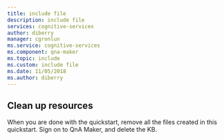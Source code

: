 ```yaml
---
title: include file
description: include file 
services: cognitive-services
author: diberry
manager: cgronlun
ms.service: cognitive-services
ms.component: qna-maker
ms.topic: include
ms.custom: include file
ms.date: 11/05/2018
ms.author: diberry
---
```


## Clean up resources

When you are done with the quickstart, remove all the files created in this quickstart. Sign on to QnA Maker, and delete the KB.